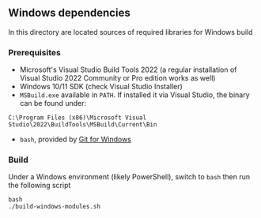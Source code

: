 ## Windows dependencies

In this directory are located sources of required libraries for
Windows build

### Prerequisites

- Microsoft's Visual Studio Build Tools 2022 (a regular installation of Visual Studio 2022 Community or Pro edition works as well)
- Windows 10/11 SDK (check Visual Studio Installer)
- `MSBuild.exe` available in `PATH`. If installed it via Visual Studio, the binary can be found under:

```
C:\Program Files (x86)\Microsoft Visual Studio\2022\BuildTools\MSBuild\Current\Bin
```

- `bash`, provided by [Git for Windows](https://git-scm.com/download/win)

### Build

Under a Windows environment (likely PowerShell), switch to `bash`
then run the following script

```shell
bash
./build-windows-modules.sh
```

